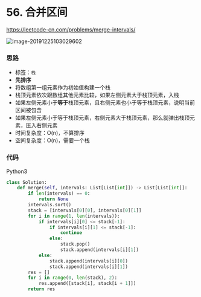 # 56. 合并区间

https://leetcode-cn.com/problems/merge-intervals/

![image-20191225103029602](https://deppwang.oss-cn-beijing.aliyuncs.com/blog/2019-12-25-023029.png)

### 思路

- 标签：`栈`
- **先排序**
- 将数组第一组元素作为初始值构建一个栈
- 栈顶元素依次跟数组其他元素比较，如果左侧元素大于栈顶元素，入栈
- 如果左侧元素小于**等于**栈顶元素，且右侧元素也小于等于栈顶元素，说明当前区间被包含
- 如果左侧元素小于等于栈顶元素，右侧元素大于栈顶元素，那么就弹出栈顶元素，压入右侧元素
- 时间复杂度：O(n)，不算排序
- 空间复杂度：O(n)，需要一个栈

### 代码

Python3

```Python
class Solution:
    def merge(self, intervals: List[List[int]]) -> List[List[int]]:
        if len(intervals) == 0:
            return None
        intervals.sort()
        stack = [intervals[0][0], intervals[0][1]]
        for i in range(1, len(intervals)):
            if intervals[i][0] <= stack[-1]:
                if intervals[i][1] <= stack[-1]:
                    continue
                else:
                    stack.pop()
                    stack.append(intervals[i][1])
            else:
                stack.append(intervals[i][0])
                stack.append(intervals[i][1])
        res = []
        for i in range(0, len(stack), 2):
            res.append([stack[i], stack[i + 1]])
        return res
```

